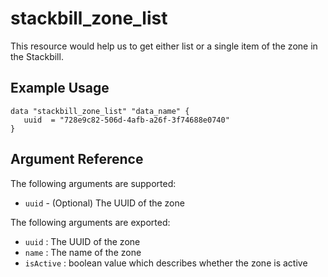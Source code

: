 # stackbill_zone_list

This resource would help us to get either list or a single item of the zone in the Stackbill.

## Example Usage

```
data "stackbill_zone_list" "data_name" {
   uuid  = "728e9c82-506d-4afb-a26f-3f74688e0740"
}

```

## Argument Reference

The following arguments are supported:

- `uuid` - (Optional) The UUID of the zone

The following arguments are exported:

- `uuid` : The UUID of the zone
- `name` : The name of the zone
- `isActive` : boolean value which describes whether the zone is active
